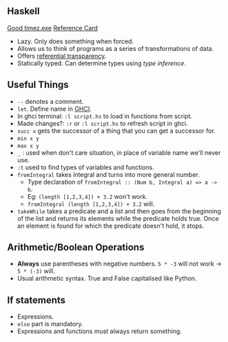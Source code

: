## Haskell
[Good timez.exe](https://www.youtube.com/watch?v=RqvCNb7fKsg)
[Reference Card](https://wiki.haskell.org/Reference_card)
  + Lazy. Only does something when forced.
  + Allows us to think of programs as a series of transformations of data.
  + Offers [referential transparency](https://stackoverflow.com/a/210871/11125533).
  + Statically typed. Can determine types using _type inference_.
  
## Useful Things
  + `--` denotes a comment.
  + `let`. Define name in [GHCI](https://downloads.haskell.org/~ghc/latest/docs/html/users_guide/ghci.html).
  + In ghci terminal: `:l script.hs` to load in functions from script.
  + Made changes?: `:r` or `:l script.hs` to refresh script in ghci.
  + `succ x` gets the successor of a thing that you can get a successor for.
  + `min x y`
  + `max x y`
  + `_` : used when don't care situation, in place of variable name we'll never use.
  + `:t` used to find types of variables and functions.
  + `fromIntegral` takes integral and turns into more general number.
    + Type declaration of `fromIntegral :: (Num b, Integral a) => a -> b`.
    + Eg: `(length [1,2,3,4]) + 3.2` won't work.
    + `fromIntegral (length [1,2,3,4]) + 3.2` will.
  + `takeWhile` takes a predicate and a list and then goes from the beginning of the list and returns its elements while the predicate holds true. Once an element is found for which the predicate doesn't hold, it stops.

## Arithmetic/Boolean Operations
  + **Always** use parentheses with negative numbers. `5 * -3` will not work -> `5 * (-3)` will.
  + Usual arithmetic syntax. True and False capitalised like Python.
  
## If statements
  + Expressions.
  + `else` part is mandatory.
  + Expressions and functions must always return something.
